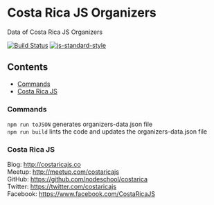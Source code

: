 # Costa Rica JS Organizers

Data of Costa Rica JS Organizers

[![Build Status](https://travis-ci.org/CostaRicaJS/organizers.svg?branch=master)](https://travis-ci.org/CostaRicaJS/organizers) [![js-standard-style](https://img.shields.io/badge/code%20style-standard-brightgreen.svg)](http://standardjs.com/)

<!-- START doctoc generated TOC please keep comment here to allow auto update -->
<!-- DON'T EDIT THIS SECTION, INSTEAD RE-RUN doctoc TO UPDATE -->
## Contents

- [Commands](#commands)
- [Costa Rica JS](#costa-rica-js)

<!-- END doctoc generated TOC please keep comment here to allow auto update -->

### Commands

`npm run toJSON`  generates organizers-data.json file  
`npm run build`   lints the code and updates the organizers-data.json file

### Costa Rica JS

Blog: http://costaricajs.co   
Meetup: http://meetup.com/costaricajs   
GitHub: https://github.com/nodeschool/costarica    
Twitter: https://twitter.com/costaricajs    
Facebook: https://www.facebook.com/CostaRicaJS
